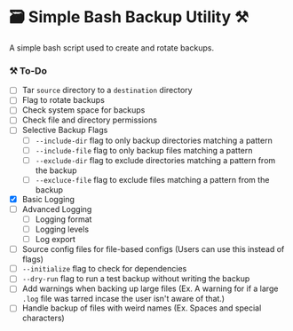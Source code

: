 # 🗃 Simple Bash Backup Utility ⚒
A simple bash script used to create and rotate backups.

### ⚒ To-Do
- [ ] Tar `source` directory to a `destination` directory
- [ ] Flag to rotate backups
- [ ] Check system space for backups
- [ ] Check file and directory permissions
- [ ] Selective Backup Flags
	- [ ] `--include-dir` flag to only backup directories matching a pattern
	- [ ] `--include-file` flag to only backup files matching a pattern
	- [ ] `--exclude-dir` flag to exclude directories matching a pattern from the backup
	- [ ] `--excluce-file` flag to exclude files matching a pattern from the backup
- [x] Basic Logging
- [ ] Advanced Logging
	- [ ] Logging format
	- [ ] Logging levels
	- [ ] Log export
- [ ] Source config files for file-based configs (Users can use this instead of flags)
- [ ] `--initialize` flag to check for dependencies
- [ ] `--dry-run` flag to run a test backup without writing the backup
- [ ] Add warnings when backing up large files (Ex. A warning for if a large `.log` file was tarred incase the user isn't aware of that.)
- [ ] Handle backup of files with weird names (Ex. Spaces and special characters)